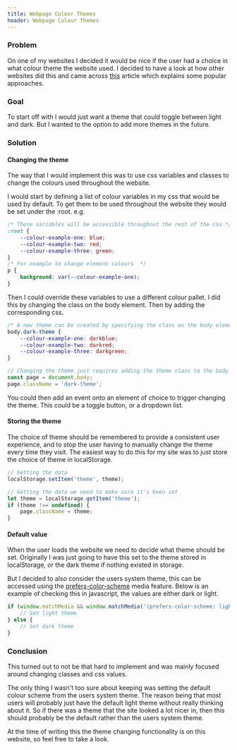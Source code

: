 ```yaml
---
title: Webpage Colour Themes
header: Webpage Colour Themes
---
```


### Problem
On one of my websites I decided it would be nice if the user had a choice in what colour 
theme the website used. I decided to have a look at how other websites did this and
came across [this](https://css-tricks.com/a-complete-guide-to-dark-mode-on-the-web/) 
article which explains some popular approaches.

### Goal
To start off with I would just want a theme that could toggle between light and dark. But
I wanted to the option to add more themes in the future.

### Solution
#### Changing the theme
The way that I would implement this was to use css variables and classes to change the 
colours used throughout the website.

I would start by defining a list of colour variables in my css that would be used by 
default. To get them to be used throughout the website they would be set under the :root. 
e.g.
```css
/* These variables will be accessible throughout the rest of the css */
:root {
    --colour-example-one: blue;
    --colour-example-two: red;
    --colour-example-three: green;
}
/* For example to change element colours  */
p {
    background: var(--colour-example-one);
}
```

Then I could override these variables to use a different colour pallet. I did this by
changing the class on the body element. Then by adding the corresponding css.
```css
/* A new theme can be created by specifying the class on the body element */
body.dark-theme {
    --colour-example-one: darkblue;
    --colour-example-two: darkred;
    --colour-example-three: darkgreen;
}
```
```javascript
// Changing the theme just requires adding the theme class to the body element
const page = document.body;
page.className = 'dark-theme';
```

You could then add an event onto an element of choice to trigger changing the theme.
This could be a toggle button, or a dropdown list.

#### Storing the theme
The choice of theme should be remembered to provide a consistent user experience, and to
stop the user having to manually change the theme every time they visit. The easiest way
to do this for my site was to just store the choice of theme in localStorage.
```javascript
// Setting the data
localStorage.setItem('theme', theme);

// Getting the data we need to make sure it's been set
let theme = localStorage.getItem('theme');
if (theme !== undefined) {
    page.className = theme;
}
```

#### Default value
When the user loads the website we need to decide what theme should be set. Originally I 
was just going to have this set to the theme stored in localStorage, or the dark theme if
nothing existed in storage. 

But I decided to also consider the users system theme, this can be accessed using the
[prefers-color-scheme](https://developer.mozilla.org/en-US/docs/Web/CSS/@media/prefers-color-scheme) 
media feature. Below is an example of checking this in javascript, the values are either
dark or light.
```javascript
if (window.matchMedia && window.matchMedia('(prefers-color-scheme: light)').matches) {
    // Set light theme
} else {
    // Set dark theme
}
```

### Conclusion
This turned out to not be that hard to implement and was mainly focused around changing
classes and css values. 

The only thing I wasn't too sure about keeping was setting the 
default colour scheme from the users system theme. The reason being that most users will
probably just have the default light theme without really thinking about it. So if there
was a theme that the site looked a lot nicer in, then this should probably be the default
rather than the users system theme.

At the time of writing this the theme changing functionality is on this website, so feel
free to take a look.

